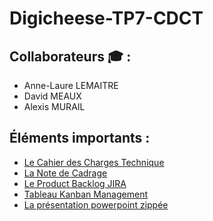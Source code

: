 # Digicheese-TP7-CDCT

##  Collaborateurs :mortar_board: :
- Anne-Laure LEMAITRE
- David MEAUX
- Alexis MURAIL

## Éléments importants : 
- [Le Cahier des Charges Technique]()
- [La Note de Cadrage](https://github.com/Datalex0/Digicheese-TP7-CDCT/blob/b37d1edd03c5a2e927f2ed026274ca858a4bb56e/Note_de_cadrage.pdf)
- [Le Product Backlog JIRA](https://anne-laure-diginamic-formation.atlassian.net/jira/software/projects/DG/boards/9/backlog)
- [Tableau Kanban Management](https://anne-laure-diginamic-formation.atlassian.net/jira/core/projects/PM/board)
- [La présentation powerpoint zippée]()

